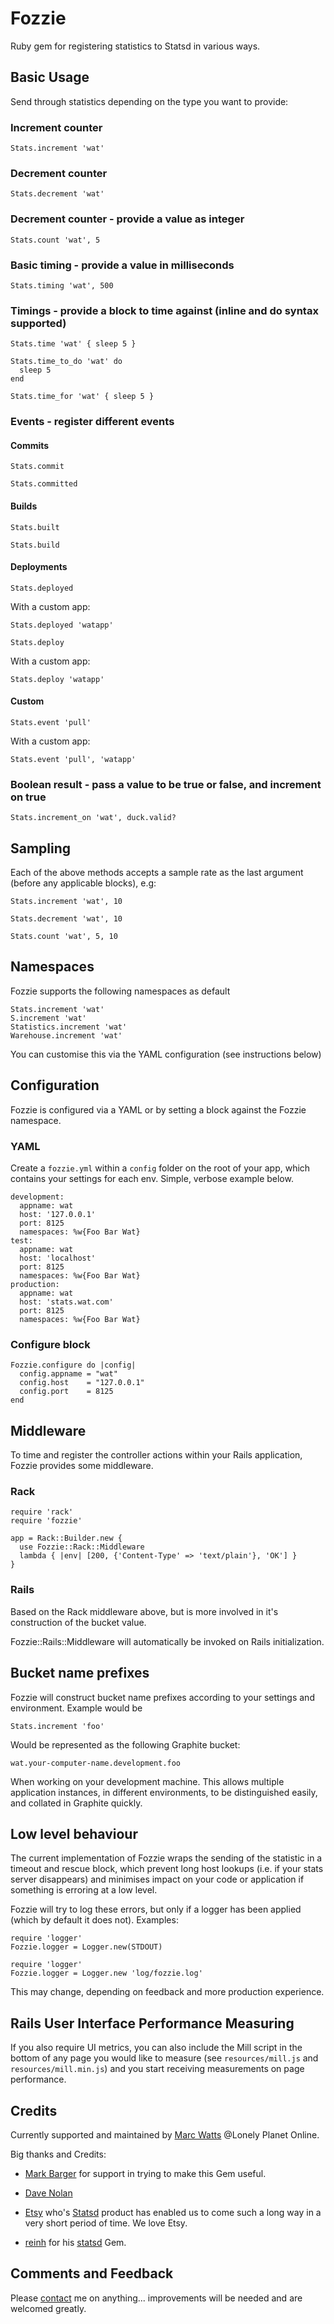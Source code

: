 # Fozzie

Ruby gem for registering statistics to Statsd in various ways.

## Basic Usage

Send through statistics depending on the type you want to provide:

### Increment counter

    Stats.increment 'wat'

### Decrement counter

    Stats.decrement 'wat'

### Decrement counter - provide a value as integer

    Stats.count 'wat', 5

### Basic timing - provide a value in milliseconds

    Stats.timing 'wat', 500

### Timings - provide a block to time against (inline and do syntax supported)

    Stats.time 'wat' { sleep 5 }

    Stats.time_to_do 'wat' do
      sleep 5
    end

    Stats.time_for 'wat' { sleep 5 }

### Events - register different events


#### Commits

    Stats.commit

    Stats.committed

#### Builds

    Stats.built

    Stats.build

#### Deployments

    Stats.deployed

  With a custom app:

    Stats.deployed 'watapp'

    Stats.deploy

  With a custom app:

    Stats.deploy 'watapp'

#### Custom

    Stats.event 'pull'

  With a custom app:

    Stats.event 'pull', 'watapp'

### Boolean result - pass a value to be true or false, and increment on true

    Stats.increment_on 'wat', duck.valid?

## Sampling

Each of the above methods accepts a sample rate as the last argument (before any applicable blocks), e.g:

    Stats.increment 'wat', 10

    Stats.decrement 'wat', 10

    Stats.count 'wat', 5, 10

## Namespaces

Fozzie supports the following namespaces as default

    Stats.increment 'wat'
    S.increment 'wat'
    Statistics.increment 'wat'
    Warehouse.increment 'wat'

You can customise this via the YAML configuration (see instructions below)

## Configuration

Fozzie is configured via a YAML or by setting a block against the Fozzie namespace.

### YAML

Create a `fozzie.yml` within a `config` folder on the root of your app, which contains your settings for each env. Simple, verbose example below.

    development:
      appname: wat
      host: '127.0.0.1'
      port: 8125
      namespaces: %w{Foo Bar Wat}
    test:
      appname: wat
      host: 'localhost'
      port: 8125
      namespaces: %w{Foo Bar Wat}
    production:
      appname: wat
      host: 'stats.wat.com'
      port: 8125
      namespaces: %w{Foo Bar Wat}

### Configure block

    Fozzie.configure do |config|
      config.appname = "wat"
      config.host    = "127.0.0.1"
      config.port    = 8125
    end

## Middleware

To time and register the controller actions within your Rails application, Fozzie provides some middleware.

### Rack

    require 'rack'
    require 'fozzie'

    app = Rack::Builder.new {
      use Fozzie::Rack::Middleware
      lambda { |env| [200, {'Content-Type' => 'text/plain'}, 'OK'] }
    }

### Rails

Based on the Rack middleware above, but is more involved in it's construction of the bucket value.

Fozzie::Rails::Middleware will automatically be invoked on Rails initialization.

## Bucket name prefixes

Fozzie will construct bucket name prefixes according to your settings and environment. Example would be

    Stats.increment 'foo'

Would be represented as the following Graphite bucket:

    wat.your-computer-name.development.foo

When working on your development machine. This allows multiple application instances, in different environments, to be distinguished easily, and collated in Graphite quickly.

## Low level behaviour

The current implementation of Fozzie wraps the sending of the statistic in a timeout and rescue block, which prevent long host lookups (i.e. if your stats server disappears) and minimises impact on your code or application if something is erroring at a low level.

Fozzie will try to log these errors, but only if a logger has been applied (which by default it does not). Examples:
  
    require 'logger'
    Fozzie.logger = Logger.new(STDOUT)

    require 'logger'
    Fozzie.logger = Logger.new 'log/fozzie.log'

This may change, depending on feedback and more production experience.

## Rails User Interface Performance Measuring

If you also require UI metrics, you can also include the Mill script in the bottom of any page you would like to measure (see `resources/mill.js` and `resources/mill.min.js`) and you start receiving measurements on page performance.

## Credits

Currently supported and maintained by [Marc Watts](marc.watts@lonelyplanet.co.uk) @Lonely Planet Online.

Big thanks and Credits:

* [Mark Barger](mark.barger@lonelyplanet.co.uk) for support in trying to make this Gem useful.

* [Dave Nolan](https://github.com/textgoeshere)

* [Etsy](http://codeascraft.etsy.com/) who's [Statsd](https://github.com/etsy/statsd) product has enabled us to come such a long way in a very short period of time. We love Etsy.

* [reinh](https://github.com/reinh/statsd) for his [statsd](https://github.com/reinh/statsd) Gem.

## Comments and Feedback

Please [contact](marc.watts@lonelyplanet.co.uk) me on anything... improvements will be needed and are welcomed greatly.